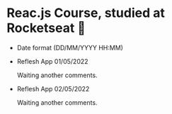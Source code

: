 # Reac.js Course, studied at Rocketseat 🚀

- Date format (DD/MM/YYYY HH:MM)

- Reflesh App 01/05/2022

  Waiting another comments.

- Reflesh App 02/05/2022

  Waiting another comments.
